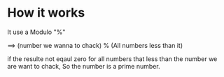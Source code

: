 <h1>How it works</h1>

<p> It use a Modulo "%"</p>
<p>==> (number we wanna to chack) % (All numbers less than it)</p>
<p>if the resulte not eqaul zero for all numbers that less than the number we are want to chack, So the number is a prime number.</p>
